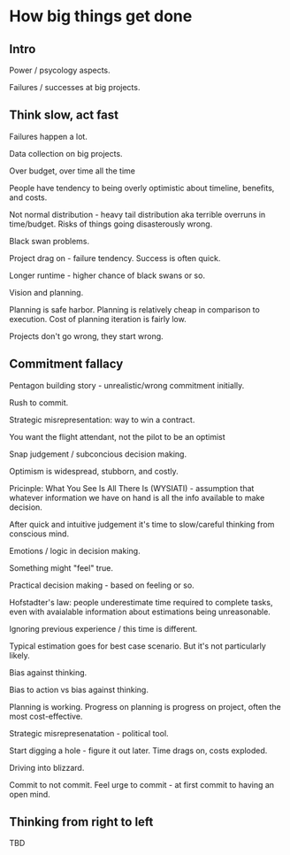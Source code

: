# How big things get done

## Intro

Power / psycology aspects.

Failures / successes at big projects.

## Think slow, act fast

Failures happen a lot. 

Data collection on big projects.

Over budget, over time all the time

People have tendency to being overly optimistic about timeline, benefits, and costs.

Not normal distribution - heavy tail distribution aka terrible overruns in time/budget. Risks of things going disasterously wrong.

Black swan problems.

Project drag on - failure tendency. Success is often quick.

Longer runtime - higher chance of black swans or so.

Vision and planning.

Planning is safe harbor. Planning is relatively cheap in comparison to execution. Cost of planning iteration is fairly low.

Projects don't go wrong, they start wrong.

## Commitment fallacy

Pentagon building story - unrealistic/wrong commitment initially.

Rush to commit.

Strategic misrepresentation: way to win a contract.

You want the flight attendant, not the pilot to be an optimist

Snap judgement / subconcious decision making. 

Optimism is widespread, stubborn, and costly.

Pricinple: What You See Is All There Is (WYSIATI) - assumption that whatever information we have on hand is all the info available to make decision.

After quick and intuitive judgement it's time to slow/careful thinking from conscious mind.

Emotions / logic in decision making.

Something might "feel" true.

Practical decision making - based on feeling or so.

Hofstadter's law: people underestimate time required to complete tasks, even with avaialable information about estimations being unreasonable.

Ignoring previous experience / this time is different.

Typical estimation goes for best case scenario. But it's not particularly likely.

Bias against thinking.

Bias to action vs bias against thinking.

Planning is working. Progress on planning is progress on project, often the most cost-effective.

Strategic misrepresenatation - political tool.

Start digging a hole - figure it out later. Time drags on, costs exploded.

Driving into blizzard.

Commit to not commit. Feel urge to commit - at first commit to having an open mind.

## Thinking from right to left

TBD
